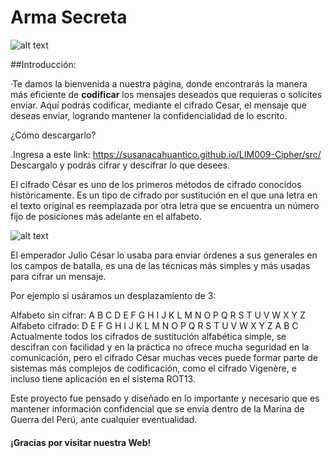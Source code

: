 # Arma Secreta 
![alt text](https://clubdatelevisao.files.wordpress.com/2012/02/armasecreta.jpg?w=593)

##Introducción:

 ·Te damos la bienvenida a nuestra página, donde encontrarás la manera más eficiente de **codificar** los mensajes deseados que requieras o solicites enviar.
 Aquí podrás codificar, mediante el cifrado Cesar, el mensaje que deseas enviar, logrando mantener la confidencialidad de lo escrito.
 
 ¿Cómo descargarlo?
 
 .Ingresa a este link: https://susanacahuantico.github.io/LIM009-Cipher/src/
 Descargalo y podrás cifrar y descifrar lo que desees.
 
El cifrado César es uno de los primeros métodos de cifrado conocidos históricamente. Es un tipo de cifrado por sustitución en el que una letra en el texto original es reemplazada por otra letra que se encuentra un número fijo de posiciones más adelante en el alfabeto.

![alt text](https://camo.githubusercontent.com/1f58a3f3b2ea49950a3109fd3f0d63e708c00857/68747470733a2f2f75706c6f61642e77696b696d656469612e6f72672f77696b6970656469612f636f6d6d6f6e732f7468756d622f322f32622f436165736172332e7376672f3230303070782d436165736172332e7376672e706e67)

El emperador Julio César lo usaba para enviar órdenes a sus generales en los campos de batalla, es una de las técnicas más simples y más usadas para cifrar un mensaje.

Por ejemplo si usáramos un desplazamiento de 3:

Alfabeto sin cifrar: A B C D E F G H I J K L M N O P Q R S T U V W X Y Z
Alfabeto cifrado: D E F G H I J K L M N O P Q R S T U V W X Y Z A B C
Actualmente todos los cifrados de sustitución alfabética simple, se descifran con facilidad y en la práctica no ofrece mucha seguridad en la comunicación, pero el cifrado César muchas veces puede formar parte de sistemas más complejos de codificación, como el cifrado Vigenère, e incluso tiene aplicación en el sistema ROT13.

Este proyecto fue pensado y diseñado en lo importante y necesario que es mantener información confidencial que se envía dentro de la Marina de Guerra del Perú, ante cualquier eventualidad.

#### ¡Gracias por visitar nuestra Web!
